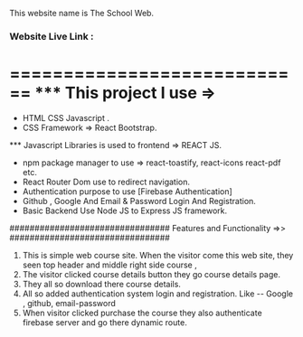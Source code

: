 This website name is The School Web.

### Website Live Link : 

============================
*** This project I use =>
============================

* HTML CSS Javascript .
*  CSS Framework => React Bootstrap.

*** Javascript Libraries is used to frontend => REACT JS.
* npm package manager to use => react-toastify, react-icons react-pdf etc.
* React Router Dom use to redirect navigation.
* Authentication purpose to use [Firebase Authentication]
* Github , Google And Email & Password Login And Registration.
* Basic Backend Use Node JS to Express JS framework.


################################
Features and Functionality  =>>
################################

1. This is simple web course site. When  the visitor come this web site, they seen top header    and middle right side course ,
2. The visitor clicked course details button they go course details page.
3. They all so download there course details.
4. All so added authentication system login and registration. Like -- Google , github, email-password
5. When visitor clicked purchase the course they also authenticate firebase server and go there dynamic route.

